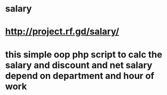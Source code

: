 # salary
# http://project.rf.gd/salary/
# this simple oop php script to calc the salary and discount and net salary depend on department and hour of work
